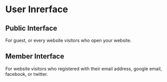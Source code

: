 # User Inrerface

## Public Interface

For guest, or every website visitors who open your website.

## Member Interface

For website visitors who registered with their email address, google email, facebook, or twitter.